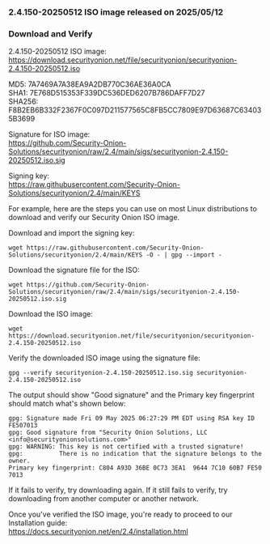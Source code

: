 ### 2.4.150-20250512 ISO image released on 2025/05/12


### Download and Verify

2.4.150-20250512 ISO image:  
https://download.securityonion.net/file/securityonion/securityonion-2.4.150-20250512.iso
 
MD5: 7A7469A7A38EA9A2DB770C36AE36A0CA  
SHA1: 7E768D515353F339DC536DED6207B786DAFF7D27  
SHA256: F8B2EB6B332F2367F0C097D211577565C8FB5CC7809E97D63687C634035B3699  

Signature for ISO image:  
https://github.com/Security-Onion-Solutions/securityonion/raw/2.4/main/sigs/securityonion-2.4.150-20250512.iso.sig

Signing key:  
https://raw.githubusercontent.com/Security-Onion-Solutions/securityonion/2.4/main/KEYS  

For example, here are the steps you can use on most Linux distributions to download and verify our Security Onion ISO image.

Download and import the signing key:  
```
wget https://raw.githubusercontent.com/Security-Onion-Solutions/securityonion/2.4/main/KEYS -O - | gpg --import -  
```

Download the signature file for the ISO:  
```
wget https://github.com/Security-Onion-Solutions/securityonion/raw/2.4/main/sigs/securityonion-2.4.150-20250512.iso.sig
```

Download the ISO image:  
```
wget https://download.securityonion.net/file/securityonion/securityonion-2.4.150-20250512.iso
```

Verify the downloaded ISO image using the signature file:  
```
gpg --verify securityonion-2.4.150-20250512.iso.sig securityonion-2.4.150-20250512.iso
```

The output should show "Good signature" and the Primary key fingerprint should match what's shown below:
```
gpg: Signature made Fri 09 May 2025 06:27:29 PM EDT using RSA key ID FE507013
gpg: Good signature from "Security Onion Solutions, LLC <info@securityonionsolutions.com>"
gpg: WARNING: This key is not certified with a trusted signature!
gpg:          There is no indication that the signature belongs to the owner.
Primary key fingerprint: C804 A93D 36BE 0C73 3EA1  9644 7C10 60B7 FE50 7013
```

If it fails to verify, try downloading again. If it still fails to verify, try downloading from another computer or another network.

Once you've verified the ISO image, you're ready to proceed to our Installation guide:  
https://docs.securityonion.net/en/2.4/installation.html
